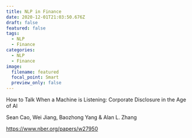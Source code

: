 ```yaml
---
title: NLP in Finance
date: 2020-12-01T21:03:50.676Z
draft: false
featured: false
tags:
  - NLP
  - Finance
categories:
  - NLP
  - Finance
image:
  filename: featured
  focal_point: Smart
  preview_only: false
---
```

How to Talk When a Machine is Listening: Corporate Disclosure in the Age of AI


Sean Cao, Wei Jiang, Baozhong Yang & Alan L. Zhang


<https://www.nber.org/papers/w27950>